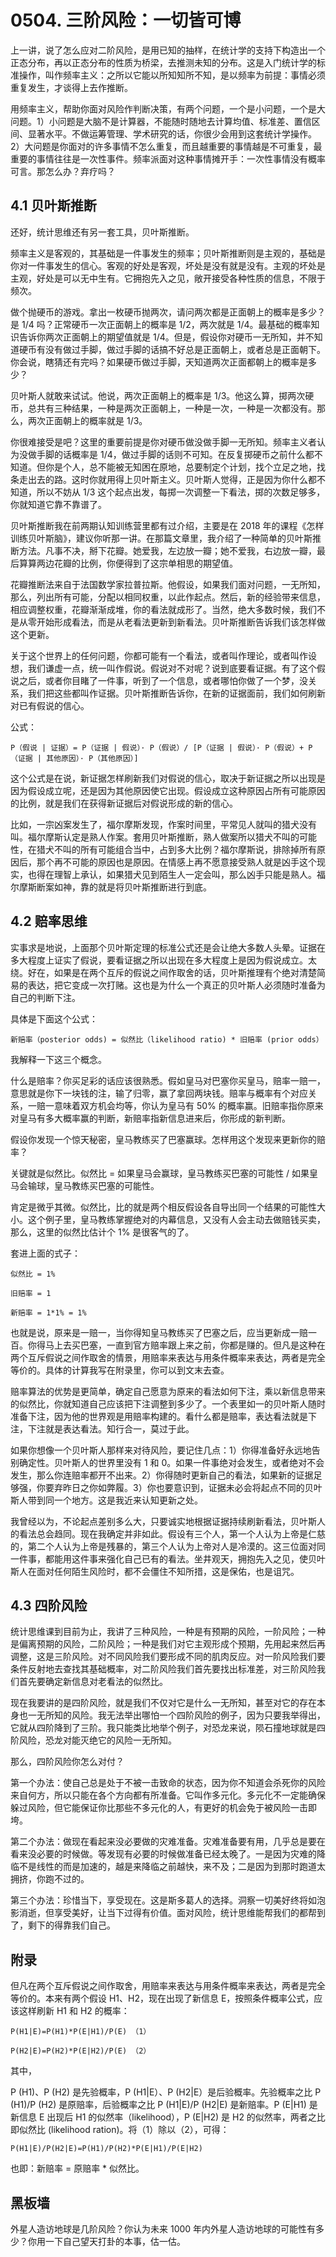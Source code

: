 # 0504. 三阶风险：一切皆可博

上一讲，说了怎么应对二阶风险，是用已知的抽样，在统计学的支持下构造出一个正态分布，再以正态分布的性质为桥梁，去推测未知的分布。这是入门统计学的标准操作，叫作频率主义：之所以它能以所知知所不知，是以频率为前提：事情必须重复发生，才谈得上去作推断。

用频率主义，帮助你面对风险作判断决策，有两个问题，一个是小问题，一个是大问题。1）小问题是大脑不是计算器，不能随时随地去计算均值、标准差、置信区间、显著水平。不做运筹管理、学术研究的话，你很少会用到这套统计学操作。2）大问题是你面对的许多事情不怎么重复，而且越重要的事情越是不可重复，最重要的事情往往是一次性事件。频率派面对这种事情摊开手：一次性事情没有概率可言。那怎么办？弃疗吗？

## 4.1 贝叶斯推断

还好，统计思维还有另一套工具，贝叶斯推断。

频率主义是客观的，其基础是一件事发生的频率；贝叶斯推断则是主观的，基础是你对一件事发生的信心。客观的好处是客观，坏处是没有就是没有。主观的坏处是主观，好处是可以无中生有。它拥抱先入之见，敞开接受各种性质的信息，不限于频次。

做个抛硬币的游戏。拿出一枚硬币抛两次，请问两次都是正面朝上的概率是多少？是 1/4 吗？正常硬币一次正面朝上的概率是 1/2，两次就是 1/4。最基础的概率知识告诉你两次正面朝上的期望值就是 1/4。但是，假设你对硬币一无所知，并不知道硬币有没有做过手脚，做过手脚的话搞不好总是正面朝上，或者总是正面朝下。你会说，瞎猜还有完吗？如果硬币做过手脚，天知道两次正面都朝上的概率是多少？

贝叶斯人就敢来试试。他说，两次正面朝上的概率是 1/3。他这么算，掷两次硬币，总共有三种结果，一种是两次正面朝上，一种是一次，一种是一次都没有。那么，两次正面朝上的概率就是 1/3。

你很难接受是吧？这里的重要前提是你对硬币做没做手脚一无所知。频率主义者认为没做手脚的话概率是 1/4，做过手脚的话则不可知。在反复掷硬币之前什么都不知道。但你是个人，总不能被无知困在原地，总要制定个计划，找个立足之地，找条走出去的路。这时你就用得上贝叶斯主义。贝叶斯人觉得，正是因为你什么都不知道，所以不妨从 1/3 这个起点出发，每掷一次调整一下看法，掷的次数足够多，你就知道它靠不靠谱了。

贝叶斯推断我在前两期认知训练营里都有过介绍，主要是在 2018 年的课程《怎样训练贝叶斯脑》，建议你听那一讲。在那篇文章里，我介绍了一种简单的贝叶斯推断方法。凡事不决，掰下花瓣。她爱我，左边放一瓣；她不爱我，右边放一瓣，最后算算两边花瓣的比例，你便得到了这宗单相思的期望值。

花瓣推断法来自于法国数学家拉普拉斯。他假设，如果我们面对问题，一无所知，那么，列出所有可能，分配以相同权重，以此作起点。然后，新的经验带来信息，相应调整权重，花瓣渐渐成堆，你的看法就成形了。当然，绝大多数时候，我们不是从零开始形成看法，而是从老看法更新到新看法。贝叶斯推断告诉我们该怎样做这个更新。

关于这个世界上的任何问题，你都可能有一个看法，或者叫作理论，或者叫作设想，我们谦虚一点，统一叫作假说。假说对不对呢？说到底要看证据。有了这个假说之后，或者你目睹了一件事，听到了一个信息，或者哪怕你做了一个梦，没关系，我们把这些都叫作证据。贝叶斯推断告诉你，在新的证据面前，我们如何刷新对已有假说的信心。

公式：

```
P（假说 | 证据）= P（证据 | 假说）· P（假说）/ [P（证据 | 假说）· P（假说）+ P（证据 | 其他原因）· P（其他原因）]
```

这个公式是在说，新证据怎样刷新我们对假说的信心，取决于新证据之所以出现是因为假设成立呢，还是因为其他原因使它出现。假设成立这种原因占所有可能原因的比例，就是我们在获得新证据后对假说形成的新的信心。

比如，一宗凶案发生了，福尔摩斯发现，作案时间里，平常见人就叫的猎犬没有叫。福尔摩斯认定是熟人作案。套用贝叶斯推断，熟人做案所以猎犬不叫的可能性，在猎犬不叫的所有可能组合当中，占到多大比例？福尔摩斯说，排除掉所有原因后，那个再不可能的原因也是原因。在情感上再不愿意接受熟人就是凶手这个现实，也得在理智上承认，如果猎犬见到陌生人一定会叫，那么凶手只能是熟人。福尔摩斯断案如神，靠的就是将贝叶斯推断进行到底。

## 4.2 赔率思维

实事求是地说，上面那个贝叶斯定理的标准公式还是会让绝大多数人头晕。证据在多大程度上证实了假说，要看证据之所以出现在多大程度上是因为假说成立。太绕。好在，如果是在两个互斥的假说之间作取舍的话，贝叶斯推理有个绝对清楚简易的表达，把它变成一次打赌。这也是为什么一个真正的贝叶斯人必须随时准备为自己的判断下注。

具体是下面这个公式：

```
新赔率（posterior odds) = 似然比（likelihood ratio) * 旧赔率 (prior odds）
```

我解释一下这三个概念。

什么是赔率？你买足彩的话应该很熟悉。假如皇马对巴塞你买皇马，赔率一赔一，意思就是你下一块钱的注，输了归零，赢了拿回两块钱。赔率与概率有个对应关系，一赔一意味着双方机会均等，你认为皇马有 50% 的概率赢。旧赔率指你原来对皇马有多大概率赢的判断，新赔率指新信息进来后，你形成的新判断。

假设你发现一个惊天秘密，皇马教练买了巴塞赢球。怎样用这个发现来更新你的赔率？

关键就是似然比。似然比 = 如果皇马会赢球，皇马教练买巴塞的可能性 / 如果皇马会输球，皇马教练买巴塞的可能性。

肯定是微乎其微。似然比，比的就是两个相反假设各自导出同一个结果的可能性大小。这个例子里，皇马教练掌握绝对的内幕信息，又没有人会主动去做赔钱买卖，那么，这里的似然比估计个 1% 是很客气的了。

套进上面的式子：

```
似然比 = 1%

旧赔率 = 1

新赔率 = 1*1% = 1%
```

也就是说，原来是一赔一，当你得知皇马教练买了巴塞之后，应当更新成一赔一百。你得马上去买巴塞，一直到官方赔率跟上来之前，你都是赚的。但凡是这种在两个互斥假说之间作取舍的情景，用赔率来表达与用条件概率来表达，两者是完全等价的。具体的计算我写在附录里，你可以到文末去查。

赔率算法的优势是更简单，确定自己愿意为原来的看法如何下注，乘以新信息带来的似然比，你就知道自己应该把下注调整到多少了。一个表里如一的贝叶斯人随时准备下注，因为他的世界观是用赔率构建的。看什么都是赔率，表达看法就是下注，下注就是表达看法。知行合一，莫过于此。

如果你想像一个贝叶斯人那样来对待风险，要记住几点：1）你得准备好永远地告别确定性。贝叶斯人的世界里没有 1 和 0。如果一件事绝对会发生，或者绝对不会发生，那么你连赔率都开不出来。2）你得随时更新自己的看法，如果新的证据足够强，你要弃昨日之你如弊履。3）你也要意识到，证据未必会将起点不同的贝叶斯人带到同一个地方。这是我近来认知更新之处。

我曾经以为，不论起点差别多么大，只要诚实地根据证据持续刷新看法，贝叶斯人的看法总会趋同。现在我确定并非如此。假设有三个人，第一个人认为上帝是仁慈的，第二个人认为上帝是残暴的，第三个人认为上帝对人是冷漠的。这三位面对同一件事，都能用这件事来强化自己已有的看法。坐井观天，拥抱先入之见，使贝叶斯人在面对任何陌生风险时，都不会僵住不知所措，这是保佑，也是诅咒。

## 4.3 四阶风险

统计思维课到目前为止，我讲了三种风险，一种是有预期的风险，一阶风险；一种是偏离预期的风险，二阶风险；一种是我们对它主观形成个预期，先用起来然后再调整，这是三阶风险。对不同风险我们要形成不同的肌肉反应。对一阶风险我们要条件反射地去查找其基础概率，对二阶风险我们首先要找出标准差，对三阶风险我们首先要确定新信息对老看法的似然比。

现在我要讲的是四阶风险，就是我们不仅对它是什么一无所知，甚至对它的存在本身也一无所知的风险。我无法举出哪怕一个四阶风险的例子，因为只要我举得出，它就从四阶降到了三阶。我只能类比地举个例子，对恐龙来说，陨石撞地球就是四阶风险，恐龙对能灭绝它的风险一无所知。

那么，四阶风险你怎么对付？

第一个办法：使自己总是处于不被一击致命的状态，因为你不知道会杀死你的风险来自何方，所以只能在各个方向都有所准备。它叫作多元化。多元化不一定能确保躲过风险，但它能保证你比那些不多元化的人，有更好的机会免于被风险一击即垮。

第二个办法：做现在看起来没必要做的灾难准备。灾难准备要有用，几乎总是要在看来没必要的时候做。等发现有必要的时候做准备已经太晚了。一是因为灾难的降临不是线性的而是加速的，越是来降临之前越快，来不及；二是因为到那时跑道太拥挤，你跑不过的。

第三个办法：珍惜当下，享受现在。这是斯多葛人的选择。洞察一切美好终将如泡影消逝，但享受美好，让当下过得有价值。面对风险，统计思维能帮我们的都帮到了，剩下的得靠我们自己。

## 附录

但凡在两个互斥假说之间作取舍，用赔率来表达与用条件概率来表达，两者是完全等价的。本来有两个假设 H1、H2，现在出现了新信息 E，按照条件概率公式，应该这样刷新 H1 和 H2 的概率：

```
P(H1|E)=P(H1)*P(E|H1)/P(E) （1）

P(H2|E)=P(H2)*P(E|H2)/P(E) （2）
```

其中，

P (H1)、P (H2) 是先验概率，P (H1|E）、P (H2|E）是后验概率。先验概率之比 P (H1)/P (H2) 是原赔率，后验概率之比 P (H1|E)/P (H2|E) 是新赔率。P (E|H1) 是新信息 E 出现后 H1 的似然率（likelihood），P (E|H2) 是 H2 的似然率，两者之比即似然比 (likelihood ration)。将（1）除以（2），可得：

```
P(H1|E)/P(H2|E)=P(H1)/P(H2)*P(E|H1)/P(E|H2)
```

也即：新赔率 = 原赔率 * 似然比。

## 黑板墙

外星人造访地球是几阶风险？你认为未来 1000 年内外星人造访地球的可能性有多少？你用一下自己望天打卦的本事，估一估。




